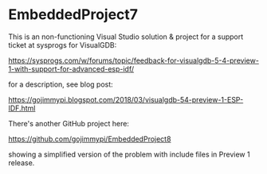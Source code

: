 # EmbeddedProject7 

This is an non-functioning Visual Studio solution & project for a support ticket at sysprogs for VisualGDB:

https://sysprogs.com/w/forums/topic/feedback-for-visualgdb-5-4-preview-1-with-support-for-advanced-esp-idf/

for a description, see blog post:

https://gojimmypi.blogspot.com/2018/03/visualgdb-54-preview-1-ESP-IDF.html

There's another GitHub project here:

https://github.com/gojimmypi/EmbeddedProject8

showing a simplified version of the problem with include files in Preview 1 release.

